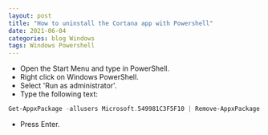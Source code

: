 ```yaml
---
layout: post
title: "How to uninstall the Cortana app with Powershell"
date: 2021-06-04
categories: blog Windows
tags: Windows Powershell
---
```

- Open the Start Menu and type in PowerShell.
- Right click on Windows PowerShell.
- Select 'Run as administrator'.
- Type the following text:
````powershell
Get-AppxPackage -allusers Microsoft.549981C3F5F10 | Remove-AppxPackage
````
- Press Enter.

